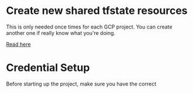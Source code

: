 # Create new shared tfstate resources

This is only needed once times for each GCP project. You can create another one if really know what you're doing.

[Read here](./docs/create-new-shared-tfstate.md)

# Credential Setup

Before starting up the project, make sure you have the correct
